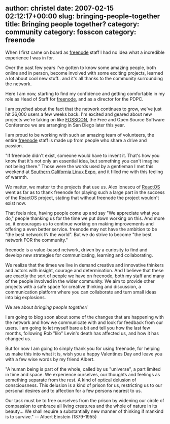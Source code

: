 author: christel
date: 2007-02-15 02:12:17+00:00
slug: bringing-people-together
title: Bringing people together?
category: community
category: fosscon
category: freenode
---
When I first came on board as [freenode](http://www.freenode.net) staff I had no idea what a incredible experience I was in for.

Over the past few years I've gotten to know some amazing people, both online and in person, become involved with some exciting projects, learned a lot about cool new stuff.. and it's all thanks to the community surrounding the network.

Here I am now, starting to find my confidence and getting comfortable in my role as Head of Staff for [freenode](http://www.freenode.net), and as a director for the PDPC.

I am psyched about the fact that the network continues to grow, we've just hit 36,000 users a few weeks back. I'm excited and geared about new projects we're taking on like [FOSSCON](http://www.fosscon.org), the Free and Open Source Software Conference we are arranging in San Diego later this year.

I am proud to be working with such an amazing team of volunteers, the entire [freenode](http://www.freenode.net) staff is made up from people who share a drive and passion.

"If freenode didn't exist, someone would have to invent it. That's how you know that it's not only an essential idea, but something you can't imagine not being there." Those were the words used by a gentleman I met this weekend at [Southern California Linux Expo](http://www.socallinuxexpo.com), and it filled me with this feeling of warmth.

We matter, we matter to the projects that use us. Alex Ionescu of [ReactOS](http://www.reactos.org) went as far as to thank freenode for playing such a large part in the success of the ReactOS project, stating that without freenode the project wouldn't exist now.

That feels nice, having people come up and say "We appreciate what you do," people thanking us for the time we put down working on this. And more so, it encourages us to continue working on making improvements and offering a even better service.
freenode may not have the ambition to be "the best network IN the world". But we do strive to become "the best network FOR the community."

freenode is a value-based network, driven by a curiosity to find and develop new strategies for communicating, learning and collaborating.

We  realize that the times we live in demand creative and innovative thinkers and actors with insight, courage and determination. And I believe that these are exactly the sort of people we have on freenode, both my staff and many of the people involved in the wider community.
We aim to provide other projects with a safe space for creative thinking and discussion, a communication platform where you can collaborate and turn small ideas into big explosions.

We are about _bringing people together!_

I am going to blog soon about some of the changes that are happening with the network and how we communicate with and look for feedback from our users. I am going to let myself bare a bit and tell you how the last few months, following Rob "lilo" Levin's death has affected us, and how it has changed us.

But for now I am going to simply thank you for using freenode, for helping us make this into what it is, wish you a happy Valentines Day and leave you with a few wise words by my friend Albert.

"A human being is part of the whole, called by us "universe",
a part limited in time and space. We experience ourselves, our
thoughts and feelings as something separate from the rest.
A kind of optical delusion of consciousness. This delusion is a
kind of prison for us, restricting us to our personal desires and
to affection for a few persons nearest to us.

Our task must be to free ourselves from the prison by
widening our circle of compassion to embrace all living
creatures and the whole of nature in its beauty... We shall
require a substantially new manner of thinking if mankind is to
survive."  -- Albert Einstein (1879-1955)
